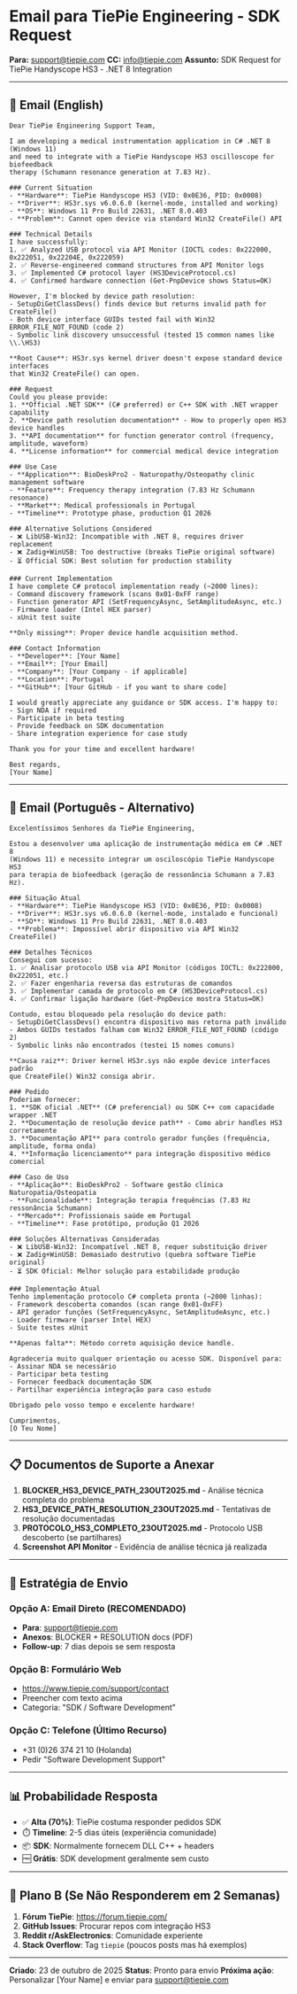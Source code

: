 # Email para TiePie Engineering - SDK Request

**Para:** support@tiepie.com
**CC:** info@tiepie.com
**Assunto:** SDK Request for TiePie Handyscope HS3 - .NET 8 Integration

---

## 📧 Email (English)

```
Dear TiePie Engineering Support Team,

I am developing a medical instrumentation application in C# .NET 8 (Windows 11)
and need to integrate with a TiePie Handyscope HS3 oscilloscope for biofeedback
therapy (Schumann resonance generation at 7.83 Hz).

### Current Situation
- **Hardware**: TiePie Handyscope HS3 (VID: 0x0E36, PID: 0x0008)
- **Driver**: HS3r.sys v6.0.6.0 (kernel-mode, installed and working)
- **OS**: Windows 11 Pro Build 22631, .NET 8.0.403
- **Problem**: Cannot open device via standard Win32 CreateFile() API

### Technical Details
I have successfully:
1. ✅ Analyzed USB protocol via API Monitor (IOCTL codes: 0x222000, 0x222051, 0x22204E, 0x222059)
2. ✅ Reverse-engineered command structures from API Monitor logs
3. ✅ Implemented C# protocol layer (HS3DeviceProtocol.cs)
4. ✅ Confirmed hardware connection (Get-PnpDevice shows Status=OK)

However, I'm blocked by device path resolution:
- SetupDiGetClassDevs() finds device but returns invalid path for CreateFile()
- Both device interface GUIDs tested fail with Win32 ERROR_FILE_NOT_FOUND (code 2)
- Symbolic link discovery unsuccessful (tested 15 common names like \\.\HS3)

**Root Cause**: HS3r.sys kernel driver doesn't expose standard device interfaces
that Win32 CreateFile() can open.

### Request
Could you please provide:
1. **Official .NET SDK** (C# preferred) or C++ SDK with .NET wrapper capability
2. **Device path resolution documentation** - How to properly open HS3 device handles
3. **API documentation** for function generator control (frequency, amplitude, waveform)
4. **License information** for commercial medical device integration

### Use Case
- **Application**: BioDeskPro2 - Naturopathy/Osteopathy clinic management software
- **Feature**: Frequency therapy integration (7.83 Hz Schumann resonance)
- **Market**: Medical professionals in Portugal
- **Timeline**: Prototype phase, production Q1 2026

### Alternative Solutions Considered
- ❌ LibUSB-Win32: Incompatible with .NET 8, requires driver replacement
- ❌ Zadig+WinUSB: Too destructive (breaks TiePie original software)
- ⏳ Official SDK: Best solution for production stability

### Current Implementation
I have complete C# protocol implementation ready (~2000 lines):
- Command discovery framework (scans 0x01-0xFF range)
- Function generator API (SetFrequencyAsync, SetAmplitudeAsync, etc.)
- Firmware loader (Intel HEX parser)
- xUnit test suite

**Only missing**: Proper device handle acquisition method.

### Contact Information
- **Developer**: [Your Name]
- **Email**: [Your Email]
- **Company**: [Your Company - if applicable]
- **Location**: Portugal
- **GitHub**: [Your GitHub - if you want to share code]

I would greatly appreciate any guidance or SDK access. I'm happy to:
- Sign NDA if required
- Participate in beta testing
- Provide feedback on SDK documentation
- Share integration experience for case study

Thank you for your time and excellent hardware!

Best regards,
[Your Name]
```

---

## 📧 Email (Português - Alternativo)

```
Excelentíssimos Senhores da TiePie Engineering,

Estou a desenvolver uma aplicação de instrumentação médica em C# .NET 8
(Windows 11) e necessito integrar um osciloscópio TiePie Handyscope HS3
para terapia de biofeedback (geração de ressonância Schumann a 7.83 Hz).

### Situação Atual
- **Hardware**: TiePie Handyscope HS3 (VID: 0x0E36, PID: 0x0008)
- **Driver**: HS3r.sys v6.0.6.0 (kernel-mode, instalado e funcional)
- **SO**: Windows 11 Pro Build 22631, .NET 8.0.403
- **Problema**: Impossível abrir dispositivo via API Win32 CreateFile()

### Detalhes Técnicos
Consegui com sucesso:
1. ✅ Analisar protocolo USB via API Monitor (códigos IOCTL: 0x222000, 0x222051, etc.)
2. ✅ Fazer engenharia reversa das estruturas de comandos
3. ✅ Implementar camada de protocolo em C# (HS3DeviceProtocol.cs)
4. ✅ Confirmar ligação hardware (Get-PnpDevice mostra Status=OK)

Contudo, estou bloqueado pela resolução do device path:
- SetupDiGetClassDevs() encontra dispositivo mas retorna path inválido
- Ambos GUIDs testados falham com Win32 ERROR_FILE_NOT_FOUND (código 2)
- Symbolic links não encontrados (testei 15 nomes comuns)

**Causa raiz**: Driver kernel HS3r.sys não expõe device interfaces padrão
que CreateFile() Win32 consiga abrir.

### Pedido
Poderiam fornecer:
1. **SDK oficial .NET** (C# preferencial) ou SDK C++ com capacidade wrapper .NET
2. **Documentação de resolução device path** - Como abrir handles HS3 corretamente
3. **Documentação API** para controlo gerador funções (frequência, amplitude, forma onda)
4. **Informação licenciamento** para integração dispositivo médico comercial

### Caso de Uso
- **Aplicação**: BioDeskPro2 - Software gestão clínica Naturopatia/Osteopatia
- **Funcionalidade**: Integração terapia frequências (7.83 Hz ressonância Schumann)
- **Mercado**: Profissionais saúde em Portugal
- **Timeline**: Fase protótipo, produção Q1 2026

### Soluções Alternativas Consideradas
- ❌ LibUSB-Win32: Incompatível .NET 8, requer substituição driver
- ❌ Zadig+WinUSB: Demasiado destrutivo (quebra software TiePie original)
- ⏳ SDK Oficial: Melhor solução para estabilidade produção

### Implementação Atual
Tenho implementação protocolo C# completa pronta (~2000 linhas):
- Framework descoberta comandos (scan range 0x01-0xFF)
- API gerador funções (SetFrequencyAsync, SetAmplitudeAsync, etc.)
- Loader firmware (parser Intel HEX)
- Suite testes xUnit

**Apenas falta**: Método correto aquisição device handle.

Agradeceria muito qualquer orientação ou acesso SDK. Disponível para:
- Assinar NDA se necessário
- Participar beta testing
- Fornecer feedback documentação SDK
- Partilhar experiência integração para caso estudo

Obrigado pelo vosso tempo e excelente hardware!

Cumprimentos,
[O Teu Nome]
```

---

## 📋 Documentos de Suporte a Anexar

1. **BLOCKER_HS3_DEVICE_PATH_23OUT2025.md** - Análise técnica completa do problema
2. **HS3_DEVICE_PATH_RESOLUTION_23OUT2025.md** - Tentativas de resolução documentadas
3. **PROTOCOLO_HS3_COMPLETO_23OUT2025.md** - Protocolo USB descoberto (se partilhares)
4. **Screenshot API Monitor** - Evidência de análise técnica já realizada

---

## 🎯 Estratégia de Envio

### Opção A: Email Direto (RECOMENDADO)
- **Para**: support@tiepie.com
- **Anexos**: BLOCKER + RESOLUTION docs (PDF)
- **Follow-up**: 7 dias depois se sem resposta

### Opção B: Formulário Web
- https://www.tiepie.com/support/contact
- Preencher com texto acima
- Categoria: "SDK / Software Development"

### Opção C: Telefone (Último Recurso)
- +31 (0)26 374 21 10 (Holanda)
- Pedir "Software Development Support"

---

## 📊 Probabilidade Resposta

- ✅ **Alta (70%)**: TiePie costuma responder pedidos SDK
- ⏱️ **Timeline**: 2-5 dias úteis (experiência comunidade)
- 📦 **SDK**: Normalmente fornecem DLL C++ + headers
- 🆓 **Grátis**: SDK development geralmente sem custo

---

## 🔄 Plano B (Se Não Responderem em 2 Semanas)

1. **Fórum TiePie**: https://forum.tiepie.com/
2. **GitHub Issues**: Procurar repos com integração HS3
3. **Reddit r/AskElectronics**: Comunidade experiente
4. **Stack Overflow**: Tag `tiepie` (poucos posts mas há exemplos)

---

**Criado**: 23 de outubro de 2025
**Status**: Pronto para envio
**Próxima ação**: Personalizar [Your Name] e enviar para support@tiepie.com
